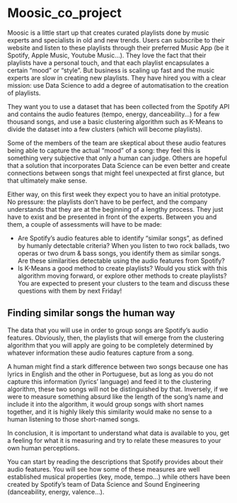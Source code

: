 # Moosic_co_project
Moosic is a little start up that creates curated playlists done by music experts and specialists in old and new trends. Users can subscribe to their website and listen to these playlists through their preferred Music App (be it Spotify, Apple Music, Youtube Music…). They love the fact that their playlists have a personal touch, and that each playlist encapsulates a certain “mood” or “style”.  But business is scaling up fast and the music experts are slow in creating new playlists. They have hired you with a clear mission: use Data Science to add a degree of automatisation to the creation of playlists.

They want you to use a dataset that has been collected from the Spotify API and contains the audio features (tempo, energy, danceability…) for a few thousand songs, and use a basic clustering algorithm such as K-Means to divide the dataset into a few clusters (which will become playlists).

Some of the members of the team are skeptical about these audio features being able to capture the actual “mood” of a song: they feel this is something very subjective that only a human can judge. Others are hopeful that a solution that incorporates Data Science can be even better and create connections between songs that might feel unexpected at first glance, but that ultimately make sense.

Either way, on this first week they expect you to have an initial prototype. No pressure: the playlists don’t have to be perfect, and the company understands that they are at the beginning of a lengthy process. They just have to exist and be presented in front of the experts. Between you and them, a couple of assessments will have to be made:

* Are Spotify’s audio features able to identify “similar songs”, as defined by humanly detectable criteria? When you listen to two rock ballads, two operas or two drum & bass songs, you identify them as similar songs. Are these similarities detectable using the audio features from Spotify?
* Is K-Means a good method to create playlists? Would you stick with this algorithm moving forward, or explore other methods to create playlists?
You are expected to present your clusters to the team and discuss these questions with them by next Friday!

## Finding similar songs the human way
The data that you will use in order to group songs are Spotify’s audio features. Obviously, then, the playlists that will emerge from the clustering algorithm that you will apply are going to be completely determined by whatever information these audio features capture from a song.

A human might find a stark difference between two songs because one has lyrics in English and the other in Portuguese, but as long as you do not capture this information (lyrics’ language) and feed it to the clustering algorithm, these two songs will not be distinguished by that. Inversely, if we were to measure something absurd like the length of the song’s name and include it into the algorithm, it would group songs with short names together, and it is highly likely this similarity would make no sense to a human listening to those short-named songs.

In conclusion, it is important to understand what data is available to you, get a feeling for what it is measuring and try to relate these measures to your own human perceptions.

You can start by reading the descriptions that Spotify provides about their audio features. You will see how some of these measures are well established musical properties (key, mode, tempo…) while others have been created by Spotify’s team of Data Science and Sound Engineering (danceability, energy, valence…).

